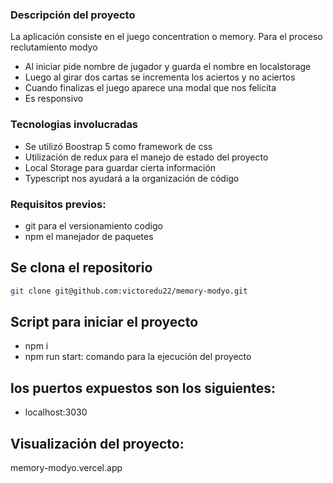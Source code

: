 ### Descripción del proyecto

La aplicación consiste en el juego concentration o memory. Para el proceso reclutamiento modyo

- Al iniciar pide nombre de jugador y guarda el nombre en localstorage
- Luego al girar dos cartas se incrementa los aciertos y no aciertos
- Cuando finalizas el juego aparece una modal que nos felicita
- Es responsivo

### Tecnologias involucradas

- Se utilizó Boostrap 5 como framework de css
- Utilización de redux para el manejo de estado del proyecto
- Local Storage para guardar cierta información
- Typescript nos ayudará a la organización de código

### Requisitos previos:

- git para el versionamiento codigo
- npm el manejador de paquetes

## Se clona el repositorio

```bash
git clone git@github.com:victoredu22/memory-modyo.git
```

## Script para iniciar el proyecto

- npm i
- npm run start: comando para la ejecución del proyecto

## los puertos expuestos son los siguientes:

- localhost:3030

## Visualización del proyecto:

memory-modyo.vercel.app

